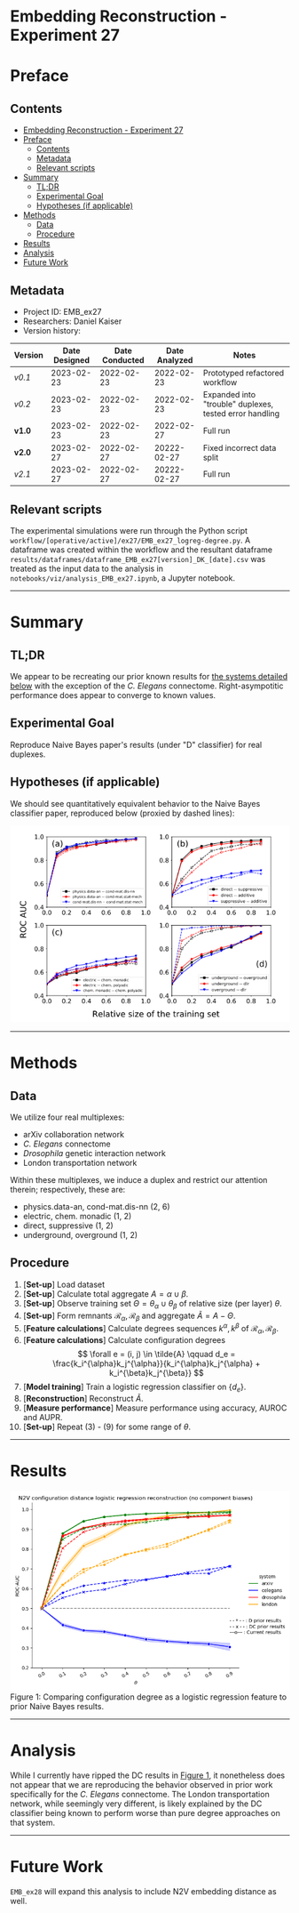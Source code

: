 # Embedding Reconstruction - Experiment 27
# Preface
## Contents

- [Embedding Reconstruction - Experiment 27](#embedding-reconstruction---experiment-27)
- [Preface](#preface)
	- [Contents](#contents)
	- [Metadata](#metadata)
	- [Relevant scripts](#relevant-scripts)
- [Summary](#summary)
	- [TL;DR](#tldr)
	- [Experimental Goal](#experimental-goal)
	- [Hypotheses (if applicable)](#hypotheses-if-applicable)
- [Methods](#methods)
	- [Data](#data)
	- [Procedure](#procedure)
- [Results](#results)
- [Analysis](#analysis)
- [Future Work](#future-work)


## Metadata
- Project ID: EMB_ex27
- Researchers: Daniel Kaiser
- Version history:

| Version  | Date Designed | Date Conducted | Date Analyzed | Notes                                                        |
| -------- | ------------- | -------------- | ------------- | ------------------------------------------------------------ |
| *v0.1* | 2023-02-23    | 2022-02-23     | 2022-02-23    | Prototyped refactored workflow |
| *v0.2* | 2023-02-23    | 2022-02-23     | 2022-02-23    | Expanded into "trouble" duplexes, tested error handling |
| **v1.0** | 2023-02-23    | 2022-02-23     | 2022-02-27    | Full run |
| **v2.0** | 2023-02-27 | 2022-02-27 | 20222-02-27 | Fixed incorrect data split |
| *v2.1* | 2023-02-27 | 2022-02-27 | 20222-02-27 | Full run |

## Relevant scripts

The experimental simulations were run through the Python script `workflow/[operative/active]/ex27/EMB_ex27_logreg-degree.py`. A dataframe was created within the workflow and the resultant dataframe `results/dataframes/dataframe_EMB_ex27[version]_DK_[date].csv` was treated as the input data to the analysis in `notebooks/viz/analysis_EMB_ex27.ipynb`, a Jupyter notebook.

---

# Summary
## TL;DR

We appear to be recreating our prior known results for [the systems detailed below](#data) with the exception of the _C. Elegans_ connectome. Right-asympotitic performance does appear to converge to known values.

## Experimental Goal

Reproduce Naive Bayes paper's results (under "D" classifier) for real duplexes.


## Hypotheses (if applicable)

We should see quantitatively equivalent behavior to the Naive Bayes classifier paper, reproduced below (proxied by dashed lines):

![Previous Results](results/plots/previous_results.png)

---

# Methods
## Data

We utilize four real multiplexes:

- arXiv collaboration network
- _C. Elegans_ connectome
- _Drosophila_ genetic interaction network
- London transportation network

Within these multiplexes, we induce a duplex and restrict our attention therein; respectively, these are:

- physics.data-an, cond-mat.dis-nn (2, 6)
- electric, chem. monadic (1, 2)
- direct, suppressive (1, 2)
- underground, overground (1, 2)

## Procedure
1. [**Set-up**] Load dataset
2. [**Set-up**] Calculate total aggregate $A = \alpha \cup \beta$.
3. [**Set-up**] Observe training set $\Theta = \theta_{\alpha} \cup \theta_{\beta}$ of relative size (per layer) $\theta$.
4. [**Set-up**] Form remnants $\mathcal{R}_{\alpha}, \mathcal{R}_{\beta}$ and aggregate $\tilde{A} = A - \Theta$.
5. [**Feature calculations**] Calculate degrees sequences $k^{\alpha}, k^{\beta}$ of $\mathcal{R}_{\alpha}, \mathcal{R}_{\beta}$.
6. [**Feature calculations**] Calculate configuration degrees
   $$
   \forall e = (i, j) \in \tilde{A} \qquad d_e = \frac{k_i^{\alpha}k_j^{\alpha}}{k_i^{\alpha}k_j^{\alpha} + k_i^{\beta}k_j^{\beta}}
   $$
7. [**Model training**] Train a logistic regression classifier on $\{ d_e \}$.
8. [**Reconstruction**] Reconstruct $\tilde{A}$.
9.  [**Measure performance**] Measure performance using accuracy, AUROC and AUPR.
10. [**Set-up**] Repeat (3) - (9) for some range of $\theta$.

---

# Results


![ex27 Results](results/plots/line_auroc-pfi_N2V-logreg-configuration-distance_MEC-baseline.png)
Figure 1: Comparing configuration degree as a logistic regression feature to prior Naive Bayes results.


---

# Analysis

While I currently have ripped the DC results in [Figure 1](#results), it nonetheless does not appear that we are reproducing the behavior observed in prior work specifically for the _C. Elegans_ connectome. The London transportation network, while seemingly very different, is likely explained by the DC classifier being known to perform worse than pure degree approaches on that system.

---

# Future Work
`EMB_ex28` will expand this analysis to include N2V embedding distance as well.


